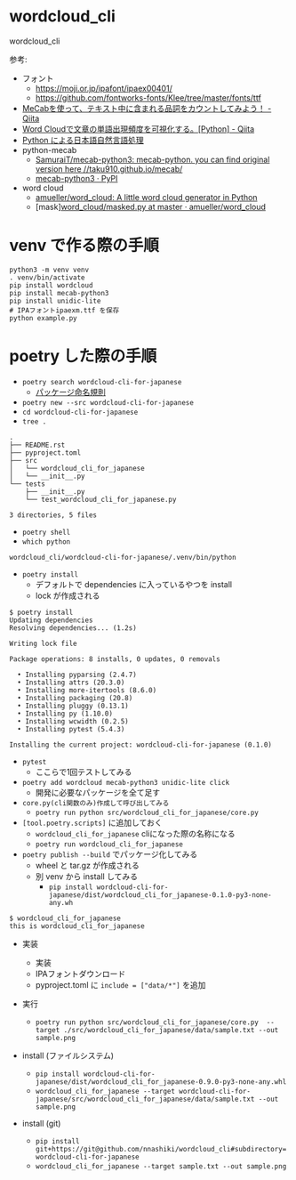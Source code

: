 # wordcloud_cli
wordcloud_cli


参考:

- フォント
    - https://moji.or.jp/ipafont/ipaex00401/
    - https://github.com/fontworks-fonts/Klee/tree/master/fonts/ttf
- [MeCabを使って、テキスト中に含まれる品詞をカウントしてみよう！ - Qiita](https://qiita.com/yonedaco/items/27e1ad19132c9f1c9180)
- [Word Cloudで文章の単語出現頻度を可視化する。[Python] - Qiita](https://qiita.com/kenmatsu4/items/9b6ac74f831443d29074)
- [Python による日本語自然言語処理](http://www.nltk.org/book-jp/ch12.html)
- python-mecab
    - [SamuraiT/mecab-python3: mecab-python. you can find original version here //taku910.github.io/mecab/](https://github.com/SamuraiT/mecab-python3#common-issues)
    - [mecab-python3 · PyPI](https://pypi.org/project/mecab-python3/)
- word cloud
    - [amueller/word_cloud: A little word cloud generator in Python](https://github.com/amueller/word_cloud#examples)
    - [mask][word_cloud/masked.py at master · amueller/word_cloud](https://github.com/amueller/word_cloud/blob/master/examples/masked.py)
  
# venv で作る際の手順 

```
python3 -m venv venv
. venv/bin/activate
pip install wordcloud
pip install mecab-python3
pip install unidic-lite
# IPAフォントipaexm.ttf を保存
python example.py
```

# poetry した際の手順
- `poetry search wordcloud-cli-for-japanese`
  - [パッケージ命名規則](https://www.python.org/dev/peps/pep-0008/#package-and-module-names)
- `poetry new --src wordcloud-cli-for-japanese`
- `cd wordcloud-cli-for-japanese`
- `tree .`

```
.
├── README.rst
├── pyproject.toml
├── src
│   └── wordcloud_cli_for_japanese
│   └── __init__.py
└── tests
    ├── __init__.py
    └── test_wordcloud_cli_for_japanese.py

3 directories, 5 files
```

- `poetry shell`
- `which python`

```
wordcloud_cli/wordcloud-cli-for-japanese/.venv/bin/python
```

- `poetry install`
  - デフォルトで dependencies に入っているやつを install
  - lock が作成される

```
$ poetry install
Updating dependencies
Resolving dependencies... (1.2s)

Writing lock file

Package operations: 8 installs, 0 updates, 0 removals

  • Installing pyparsing (2.4.7)
  • Installing attrs (20.3.0)
  • Installing more-itertools (8.6.0)
  • Installing packaging (20.8)
  • Installing pluggy (0.13.1)
  • Installing py (1.10.0)
  • Installing wcwidth (0.2.5)
  • Installing pytest (5.4.3)

Installing the current project: wordcloud-cli-for-japanese (0.1.0)
```

- `pytest`
  - ここらで1回テストしてみる
- `poetry add wordcloud mecab-python3 unidic-lite click`
  - 開発に必要なパッケージを全て足す
- `core.py(cli関数のみ)作成して呼び出してみる`
  - `poetry run python src/wordcloud_cli_for_japanese/core.py`
- `[tool.poetry.scripts]` に追加しておく
  - `wordcloud_cli_for_japanese` cliになった際の名称になる
  - `poetry run wordcloud_cli_for_japanese`
- `poetry publish --build` でパッケージ化してみる
  - wheel と tar.gz が作成される
  - 別 venv から install してみる
      - `pip install wordcloud-cli-for-japanese/dist/wordcloud_cli_for_japanese-0.1.0-py3-none-any.wh`
  
```
$ wordcloud_cli_for_japanese
this is wordcloud_cli_for_japanese
```

- 実装
  - 実装
  - IPAフォントダウンロード
  - pyproject.toml に `include = ["data/*"]` を追加
- 実行
  - `poetry run python src/wordcloud_cli_for_japanese/core.py  --target ./src/wordcloud_cli_for_japanese/data/sample.txt --out sample.png`
  
- install (ファイルシステム)
  - `pip install wordcloud-cli-for-japanese/dist/wordcloud_cli_for_japanese-0.9.0-py3-none-any.whl`
  - `wordcloud_cli_for_japanese --target wordcloud-cli-for-japanese/src/wordcloud_cli_for_japanese/data/sample.txt --out sample.png`
- install (git)
  - `pip install git+https://git@github.com/nnashiki/wordcloud_cli#subdirectory=wordcloud-cli-for-japanese`
  - `wordcloud_cli_for_japanese --target sample.txt --out sample.png`
